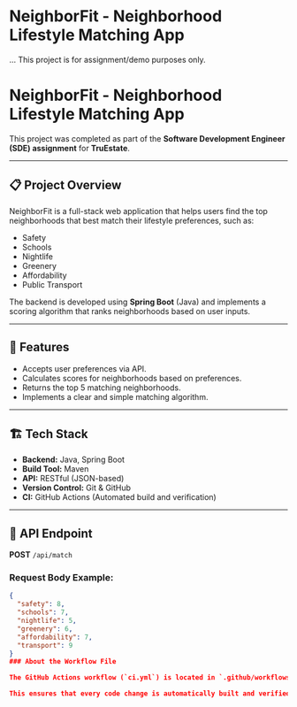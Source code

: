 # NeighborFit - Neighborhood Lifestyle Matching App
...
This project is for assignment/demo purposes only.
# NeighborFit - Neighborhood Lifestyle Matching App

This project was completed as part of the **Software Development Engineer (SDE) assignment** for **TruEstate**.

---

## 📋 Project Overview
NeighborFit is a full-stack web application that helps users find the top neighborhoods that best match their lifestyle preferences, such as:
- Safety
- Schools
- Nightlife
- Greenery
- Affordability
- Public Transport

The backend is developed using **Spring Boot** (Java) and implements a scoring algorithm that ranks neighborhoods based on user inputs.

---

## 🚀 Features
- Accepts user preferences via API.
- Calculates scores for neighborhoods based on preferences.
- Returns the top 5 matching neighborhoods.
- Implements a clear and simple matching algorithm.

---

## 🏗️ Tech Stack
- **Backend:** Java, Spring Boot
- **Build Tool:** Maven
- **API:** RESTful (JSON-based)
- **Version Control:** Git & GitHub
- **CI:** GitHub Actions (Automated build and verification)

---

## 📡 API Endpoint
**POST** `/api/match`

### Request Body Example:
```json
{
  "safety": 8,
  "schools": 7,
  "nightlife": 5,
  "greenery": 6,
  "affordability": 7,
  "transport": 9
}
### About the Workflow File

The GitHub Actions workflow (`ci.yml`) is located in `.github/workflows/` and runs on every push to the `main` branch. It sets up JDK 17 and builds the Maven project located in the `backend/backend` directory.

This ensures that every code change is automatically built and verified, helping maintain code quality.

